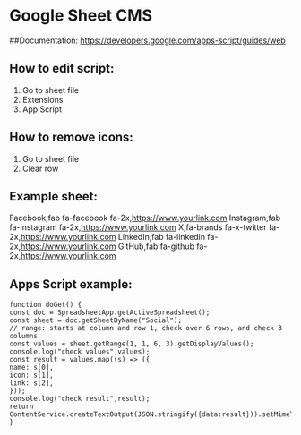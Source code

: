 # Google Sheet CMS

##Documentation:
https://developers.google.com/apps-script/guides/web

## How to edit script:

1. Go to sheet file
2. Extensions
3. App Script

## How to remove icons:

1. Go to sheet file
2. Clear row

## Example sheet:

Facebook,fab fa-facebook fa-2x,https://www.yourlink.com
Instagram,fab fa-instagram fa-2x,https://www.yourlink.com
X,fa-brands fa-x-twitter fa-2x,https://www.yourlink.com
LinkedIn,fab fa-linkedin fa-2x,https://www.yourlink.com
GitHub,fab fa-github fa-2x,https://www.yourlink.com

## Apps Script example:

```
function doGet() {
const doc = SpreadsheetApp.getActiveSpreadsheet();
const sheet = doc.getSheetByName("Social");
// range: starts at column and row 1, check over 6 rows, and check 3 columns
const values = sheet.getRange(1, 1, 6, 3).getDisplayValues();
console.log("check values",values);
const result = values.map((s) => ({
name: s[0],
icon: s[1],
link: s[2],
}));
console.log("check result",result);
return ContentService.createTextOutput(JSON.stringify({data:result})).setMimeType(ContentService.MimeType.JSON);
}
```
